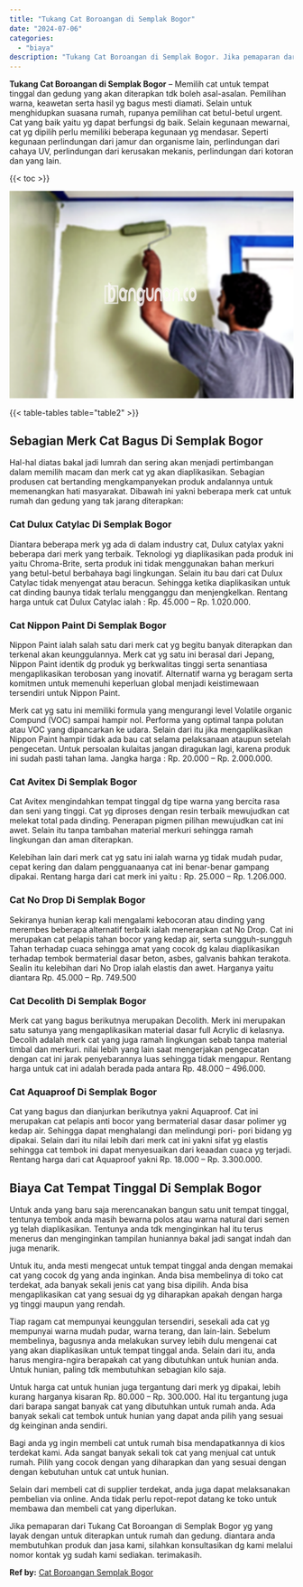 ```yaml
---
title: "Tukang Cat Boroangan di Semplak Bogor"
date: "2024-07-06"
categories: 
  - "biaya"
description: "Tukang Cat Boroangan di Semplak Bogor. Jika pemaparan dari Tukang Cat Boroangan di Semplak Bogor yg yang layak dengan untuk diterapkan untuk rumah dan gedung..."
---
```


**Tukang Cat Boroangan di Semplak Bogor** – Memilih cat untuk tempat tinggal dan gedung yang akan diterapkan tdk boleh asal-asalan. Pemilihan warna, keawetan serta hasil yg bagus mesti diamati. Selain untuk menghidupkan suasana rumah, rupanya pemilihan cat betul-betul urgent. Cat yang baik yaitu yg dapat berfungsi dg baik. Selain kegunaan mewarnai, cat yg dipilih perlu memiliki beberapa kegunaan yg mendasar. Seperti kegunaan perlindungan dari jamur dan organisme lain, perlindungan dari cahaya UV, perlindungan dari kerusakan mekanis, perlindungan dari kotoran dan yang lain.

{{< toc >}}

![Tukang Cat Boroangan di Semplak Bogor](/images/jasa-cat-murah18.png)

{{< table-tables table="table2" >}}

## Sebagian Merk Cat Bagus Di Semplak Bogor

Hal-hal diatas bakal jadi lumrah dan sering akan menjadi pertimbangan dalam memilih macam dan merk cat yg akan diaplikasikan. Sebagian produsen cat bertanding mengkampanyekan produk andalannya untuk memenangkan hati masyarakat. Dibawah ini yakni beberapa merk cat untuk rumah dan gedung yang tak jarang diterapkan:

### Cat Dulux Catylac Di Semplak Bogor

Diantara beberapa merk yg ada di dalam industry cat, Dulux catylax yakni beberapa dari merk yang terbaik. Teknologi yg diaplikasikan pada produk ini yaitu Chroma-Brite, serta produk ini tidak menggunakan bahan merkuri yang betul-betul berbahaya bagi lingkungan. Selain itu bau dari cat Dulux Catylac tidak menyengat atau beracun. Sehingga ketika diaplikasikan untuk cat dinding baunya tidak terlalu mengganggu dan menjengkelkan. Rentang harga untuk cat Dulux Catylac ialah : Rp. 45.000 – Rp. 1.020.000.

### Cat Nippon Paint Di Semplak Bogor

Nippon Paint ialah salah satu dari merk cat yg begitu banyak diterapkan dan terkenal akan keunggulannya. Merk cat yg satu ini berasal dari Jepang, Nippon Paint identik dg produk yg berkwalitas tinggi serta senantiasa mengaplikasikan terobosan yang inovatif. Alternatif warna yg beragam serta komitmen untuk memenuhi keperluan global menjadi keistimewaan tersendiri untuk Nippon Paint.

Merk cat yg satu ini memiliki formula yang mengurangi level Volatile organic Compund (VOC) sampai hampir nol. Performa yang optimal tanpa polutan atau VOC yang dipancarkan ke udara. Selain dari itu jika mengaplikasikan Nippon Paint hampir tidak ada bau cat selama pelaksanaan ataupun setelah pengecetan. Untuk persoalan kulaitas jangan diragukan lagi, karena produk ini sudah pasti tahan lama. Jangka harga : Rp. 20.000 – Rp. 2.000.000.

### Cat Avitex Di Semplak Bogor

Cat Avitex mengindahkan tempat tinggal dg tipe warna yang bercita rasa dan seni yang tinggi. Cat yg diproses dengan resin terbaik mewujudkan cat melekat total pada dinding. Penerapan pigmen pilihan mewujudkan cat ini awet. Selain itu tanpa tambahan material merkuri sehingga ramah lingkungan dan aman diterapkan.

Kelebihan lain dari merk cat yg satu ini ialah warna yg tidak mudah pudar, cepat kering dan dalam pengguanaanya cat ini benar-benar gampang dipakai. Rentang harga dari cat merk ini yaitu : Rp. 25.000 – Rp. 1.206.000.

### Cat No Drop Di Semplak Bogor

Sekiranya hunian kerap kali mengalami kebocoran atau dinding yang merembes beberapa alternatif terbaik ialah menerapkan cat No Drop. Cat ini merupakan cat pelapis tahan bocor yang kedap air, serta sungguh-sungguh Tahan terhadap cuaca sehingga amat yang cocok dg kalau diaplikasikan terhadap tembok bermaterial dasar beton, asbes, galvanis bahkan terakota. Sealin itu kelebihan dari No Drop ialah elastis dan awet. Harganya yaitu diantara Rp. 45.000 – Rp. 749.500

### Cat Decolith Di Semplak Bogor

Merk cat yang bagus berikutnya merupakan Decolith. Merk ini merupakan satu satunya yang mengaplikasikan material dasar full Acrylic di kelasnya. Decolih adalah merk cat yang juga ramah lingkungan sebab tanpa material timbal dan merkuri. nilai lebih yang lain saat mengerjakan pengecatan dengan cat ini jarak penyebarannya luas sehingga tidak mengapur. Rentang harga untuk cat ini adalah berada pada antara Rp. 48.000 – 496.000.

### Cat Aquaproof Di Semplak Bogor

Cat yang bagus dan dianjurkan berikutnya yakni Aquaproof. Cat ini merupakan cat pelapis anti bocor yang bermaterial dasar dasar polimer yg kedap air. Sehingga dapat menghalangi dan melindungi pori- pori bidang yg dipakai. Selain dari itu nilai lebih dari merk cat ini yakni sifat yg elastis sehingga cat tembok ini dapat menyesuaikan dari keaadan cuaca yg terjadi. Rentang harga dari cat Aquaproof yakni Rp. 18.000 – Rp. 3.300.000.

## Biaya Cat Tempat Tinggal Di Semplak Bogor

Untuk anda yang baru saja merencanakan bangun satu unit tempat tinggal, tentunya tembok anda masih bewarna polos atau warna natural dari semen yg telah diaplikasikan. Tentunya anda tdk menginginkan hal itu terus menerus dan menginginkan tampilan huniannya bakal jadi sangat indah dan juga menarik.

Untuk itu, anda mesti mengecat untuk tempat tinggal anda dengan memakai cat yang cocok dg yang anda inginkan. Anda bisa membelinya di toko cat terdekat, ada banyak sekali jenis cat yang bisa dipilih. Anda bisa mengaplikasikan cat yang sesuai dg yg diharapkan apakah dengan harga yg tinggi maupun yang rendah.

Tiap ragam cat mempunyai keunggulan tersendiri, sesekali ada cat yg mempunyai warna mudah pudar, warna terang, dan lain-lain. Sebelum membelinya, bagusnya anda melakukan survey lebih dulu mengenai cat yang akan diaplikasikan untuk tempat tinggal anda. Selain dari itu, anda harus mengira-ngira berapakah cat yang dibutuhkan untuk hunian anda. Untuk hunian, paling tdk membutuhkan sebagian kilo saja.

Untuk harga cat untuk hunian juga tergantung dari merk yg dipakai, lebih kurang harganya kisaran Rp. 80.000 – Rp. 300.000. Hal itu tergantung juga dari barapa sangat banyak cat yang dibutuhkan untuk rumah anda. Ada banyak sekali cat tembok untuk hunian yang dapat anda pilih yang sesuai dg keinginan anda sendiri.

Bagi anda yg ingin membeli cat untuk rumah bisa mendapatkannya di kios terdekat kami. Ada sangat banyak sekali tok cat yang menjual cat untuk rumah. Pilih yang cocok dengan yang diharapkan dan yang sesuai dengan dengan kebutuhan untuk cat untuk hunian.

Selain dari membeli cat di supplier terdekat, anda juga dapat melaksanakan pembelian via online. Anda tidak perlu repot-repot datang ke toko untuk membawa dan membeli cat yang diperlukan.

Jika pemaparan dari Tukang Cat Boroangan di Semplak Bogor yg yang layak dengan untuk diterapkan untuk rumah dan gedung. diantara anda membutuhkan produk dan jasa kami, silahkan konsultasikan dg kami melalui nomor kontak yg sudah kami sediakan. terimakasih.

**Ref by:** [Cat Boroangan Semplak Bogor](https://id.wikipedia.org/wiki/Cat)
